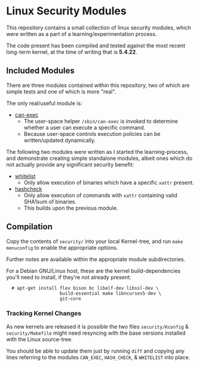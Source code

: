 # Linux Security Modules

This repository contains a small collection of linux security modules, which were written as a part of a learning/experimentation process.

The code present has been compiled and tested against the most recent long-term kernel, at the time of writing that is __5.4.22__.




## Included Modules

There are three modules contained within this repository, two of which are simple tests and one of which is more "real".

The only real/useful module is:

* [can-exec](security/can-exec)
   * The user-space helper `/sbin/can-exec` is invoked to determine whether a user can execute a specific command.
   * Because user-space controls execution policies can be written/updated dynamically.

The following two modules were written as I started the learning-process, and demonstrate creating simple standalone modules, albeit ones which do not actually provide any significant security benefit:

* [whitelist](security/whitelist/)
   * Only allow execution of binaries which have a specific `xattr` present.
* [hashcheck](security/hashcheck/)
   * Only allow execution of commands with `xattr` containing valid SHA1sum of binaries.
   * This builds upon the previous module.




## Compilation

Copy the contents of `security/` into your local Kernel-tree, and run `make menuconfig` to enable the appropriate options.

Further notes are available within the appropriate module subdirectories.

For a Debian GNU/Linux host, these are the kernel build-dependencies you'll need to install, if they're not already present:

      # apt-get install flex bison bc libelf-dev libssl-dev \
                        build-essential make libncurses5-dev \
                        git-core



### Tracking Kernel Changes

As new kernels are released it is possible the two files `security/Kconfig` & `security/Makefile` might need resyncing with the base versions installed with the Linux source-tree.

You should be able to update them just by running `diff` and copying any lines referring to the modules `CAN_EXEC`, `HASH_CHECK`, & `WHITELIST` into place.
